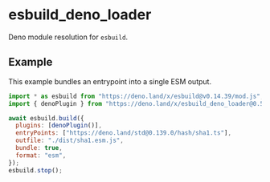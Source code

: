 # esbuild_deno_loader

Deno module resolution for `esbuild`.

## Example

This example bundles an entrypoint into a single ESM output.

```js
import * as esbuild from "https://deno.land/x/esbuild@v0.14.39/mod.js";
import { denoPlugin } from "https://deno.land/x/esbuild_deno_loader@0.5.0/mod.ts";

await esbuild.build({
  plugins: [denoPlugin()],
  entryPoints: ["https://deno.land/std@0.139.0/hash/sha1.ts"],
  outfile: "./dist/sha1.esm.js",
  bundle: true,
  format: "esm",
});
esbuild.stop();
```
